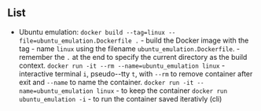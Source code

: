 ## List

- Ubuntu emulation:
  `docker build --tag=linux --file=ubuntu_emulation.Dockerfile .` - build the Docker image with the tag - name `linux` using the filename `ubuntu_emulation.Dockerfile`. - remember the `.` at the end to specify the current directory as the build context.
  `docker run -it --rm --name=ubuntu_emulation linux` - interactive terminal `i`, pseudo--tty `t`, with `--rm` to remove container after exit and `--name` to name the container.
  `docker run -it --name=ubuntu_emulation linux` - to keep the container
  `docker run ubuntu_emulation -i` - to run the container saved iterativly (cli)
